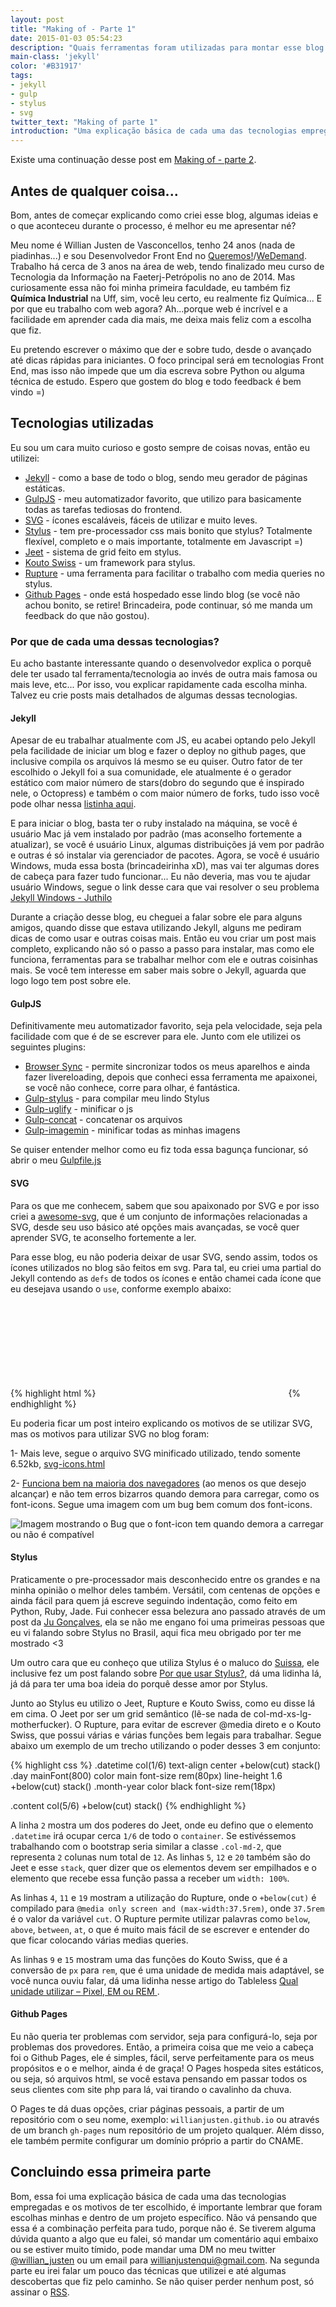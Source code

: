 ```yaml
---
layout: post
title: "Making of - Parte 1"
date: 2015-01-03 05:54:23
description: "Quais ferramentas foram utilizadas para montar esse blog e o porquê de ter escolhido cada uma delas."
main-class: 'jekyll'
color: '#B31917'
tags:
- jekyll
- gulp
- stylus
- svg
twitter_text: "Making of parte 1"
introduction: "Uma explicação básica de cada uma das tecnologias empregadas e os motivos de ter escolhido elas para a criação desse meu lindo blog."
---
```


Existe uma continuação desse post em [Making of - parte 2](https://willianjusten.com.br/making-of-parte-2/).

## Antes de qualquer coisa...

Bom, antes de começar explicando como criei esse blog, algumas ideias e o que aconteceu durante o processo, é melhor eu me apresentar né?

Meu nome é Willian Justen de Vasconcellos, tenho 24 anos (nada de piadinhas...) e sou Desenvolvedor Front End no [Queremos!](http://queremos.com.br)/[WeDemand](http://wedemand.com). Trabalho há cerca de 3 anos na área de web, tendo finalizado meu curso de Tecnologia da Informação na Faeterj-Petrópolis no ano de 2014. Mas curiosamente essa não foi minha primeira faculdade, eu também fiz **Química Industrial** na Uff, sim, você leu certo, eu realmente fiz Química...
E por que eu trabalho com web agora? Ah...porque web é incrível e a facilidade em aprender cada dia mais, me deixa mais feliz com a escolha que fiz.

Eu pretendo escrever o máximo que der e sobre tudo, desde o avançado até dicas rápidas para iniciantes. O foco principal será em tecnologias Front End, mas isso não impede que um dia escreva sobre Python ou alguma técnica de estudo. Espero que gostem do blog e todo feedback é bem vindo =)

## Tecnologias utilizadas

Eu sou um cara muito curioso e gosto sempre de coisas novas, então eu utilizei:

* [Jekyll](http://jekyllrb.com/) - como a base de todo o blog, sendo meu gerador de páginas estáticas.
* [GulpJS](http://gulpjs.com/) - meu automatizador favorito, que utilizo para basicamente todas as tarefas tediosas do frontend.
* [SVG](http://pt.wikipedia.org/wiki/SVG) - ícones escaláveis, fáceis de utilizar e muito leves.
* [Stylus](http://learnboost.github.io/stylus/) - tem pre-processador css mais bonito que stylus? Totalmente flexível, completo e o mais importante, totalmente em Javascript =)
* [Jeet](http://jeet.gs) - sistema de grid feito em stylus.
* [Kouto Swiss](http://kouto-swiss.io/) - um framework para stylus.
* [Rupture](http://jescalan.github.io/rupture/) - uma ferramenta para facilitar o trabalho com media queries no stylus.
* [Github Pages](https://pages.github.com/) - onde está hospedado esse lindo blog (se você não achou bonito, se retire! Brincadeira, pode continuar, só me manda um feedback do que não gostou).

### Por que de cada uma dessas tecnologias?

Eu acho bastante interessante quando o desenvolvedor explica o porquê dele ter usado tal ferramenta/tecnologia ao invés de outra mais famosa ou mais leve, etc... Por isso, vou explicar rapidamente cada escolha minha. Talvez eu crie posts mais detalhados de algumas dessas tecnologias.

#### Jekyll

Apesar de eu trabalhar atualmente com JS, eu acabei optando pelo Jekyll pela facilidade de iniciar um blog e fazer o deploy no github pages, que inclusive compila os arquivos lá mesmo se eu quiser. Outro fator de ter escolhido o Jekyll foi a sua comunidade, ele atualmente é o gerador estático com maior número de stars(dobro do segundo que é inspirado nele, o Octopress) e também o com maior número de forks, tudo isso você pode olhar nessa [listinha aqui](https://www.staticgen.com/).

E para iniciar o blog, basta ter o ruby instalado na máquina, se você é usuário Mac já vem instalado por padrão (mas aconselho fortemente a atualizar), se você é usuário Linux, algumas distribuições já vem por padrão e outras é só instalar via gerenciador de pacotes. Agora, se você é usuário Windows, muda essa bosta (brincadeirinha xD), mas vai ter algumas dores de cabeça para fazer tudo funcionar... Eu não deveria, mas vou te ajudar usuário Windows, segue o link desse cara que vai resolver o seu problema [Jekyll Windows - Juthilo](http://jekyll-windows.juthilo.com/)

Durante a criação desse blog, eu cheguei a falar sobre ele para alguns amigos, quando disse que estava utilizando Jekyll, alguns me pediram dicas de como usar e outras coisas mais. Então eu vou criar um post mais completo, explicando não só o passo a passo para instalar, mas como ele funciona, ferramentas para se trabalhar melhor com ele e outras coisinhas mais. Se você tem interesse em saber mais sobre o Jekyll, aguarda que logo logo tem post sobre ele.


#### GulpJS

Definitivamente meu automatizador favorito, seja pela velocidade, seja pela facilidade com que é de se escrever para ele. Junto com ele utilizei os seguintes plugins:

* [Browser Sync](http://www.browsersync.io/docs/gulp/) - permite sincronizar todos os meus aparelhos e ainda fazer livereloading, depois que conheci essa ferramenta me apaixonei, se você não conhece, corre para olhar, é fantástica.
* [Gulp-stylus](https://www.npmjs.com/package/gulp-stylus) - para compilar meu lindo Stylus
* [Gulp-uglify](https://www.npmjs.com/package/gulp-uglify) - minificar o js
* [Gulp-concat](https://www.npmjs.com/package/gulp-concat) - concatenar os arquivos
* [Gulp-imagemin](https://www.npmjs.com/package/gulp-imagemin) - minificar todas as minhas imagens

Se quiser entender melhor como eu fiz toda essa bagunça funcionar, só abrir o meu [Gulpfile.js](https://github.com/willianjusten/willianjusten.github.io/blob/master/gulpfile.js)

#### SVG

Para os que me conhecem, sabem que sou apaixonado por SVG e por isso criei a [awesome-svg](https://github.com/willianjusten/awesome-svg), que é um conjunto de informações relacionadas a SVG, desde seu uso básico até opções mais avançadas, se você quer aprender SVG, te aconselho fortemente a ler.

Para esse blog, eu não poderia deixar de usar SVG, sendo assim, todos os ícones utilizados no blog são feitos em svg. Para tal, eu criei uma partial do Jekyll contendo as `defs` de todos os ícones e então chamei cada ícone que eu desejava usando o `use`, conforme exemplo abaixo:

{% highlight html %}
<svg class="icon icon-rss"><use xlink:href="#icon-rss"></use></svg>
{% endhighlight %}

Eu poderia ficar um post inteiro explicando os motivos de se utilizar SVG, mas os motivos para utilizar SVG no blog foram:

1- Mais leve, segue o arquivo SVG minificado utilizado, tendo somente 6.52kb, [svg-icons.html](https://github.com/willianjusten/willianjusten.github.io/blob/master/_includes/svg-icons.html)

2- [Funciona bem na maioria dos navegadores](http://caniuse.com/#search=svg) (ao menos os que desejo alcançar) e não tem erros bizarros quando demora para carregar, como os font-icons. Segue uma imagem com um bug bem comum dos font-icons.

![Imagem mostrando o Bug que o font-icon tem quando demora a carregar ou não é compatível](https://i.stack.imgur.com/vZhku.png)


#### Stylus

Praticamente o pre-processador mais desconhecido entre os grandes e na minha opinião o melhor deles também. Versátil, com centenas de opções e ainda fácil para quem já escreve seguindo indentação, como feito em Python, Ruby, Jade. Fui conhecer essa belezura ano passado através de um post da [Ju Gonçalves](http://jugoncalv.es/), ela se não me engano foi uma primeiras pessoas que eu vi falando sobre Stylus no Brasil, aqui fica meu obrigado por ter me mostrado <3

Um outro cara que eu conheço que utiliza Stylus é o maluco do [Suissa](https://twitter.com/osuissa), ele inclusive fez um post falando sobre [Por que usar Stylus?](http://nomadev.com.br/por-que-usar-stylus/), dá uma lidinha lá, já dá para ter uma boa ideia do porquê desse amor por Stylus.

Junto ao Stylus eu utilizo o Jeet, Rupture e Kouto Swiss, como eu disse lá em cima. O Jeet por ser um grid semântico (lê-se nada de col-md-xs-lg-motherfucker). O Rupture, para evitar de escrever @media direto e o Kouto Swiss, que possui várias e várias funções bem legais para trabalhar. Segue abaixo um exemplo de um trecho utilizando o poder desses 3 em conjunto:

{% highlight css %}
.datetime
    col(1/6)
    text-align center
    +below(cut)
        stack()
    .day
        mainFont(800)
        color main
        font-size rem(80px)
        line-height 1.6
        +below(cut)
            stack()
    .month-year
        color black
        font-size rem(18px)

.content
    col(5/6)
    +below(cut)
        stack()
{% endhighlight %}

A linha `2` mostra um dos poderes do Jeet, onde eu defino que o elemento `.datetime` irá ocupar cerca `1/6` de todo o `container`. Se estivéssemos trabalhando com o bootstrap seria similar a classe `.col-md-2`, que representa `2` colunas num total de `12`. As linhas `5`, `12` e `20` também são do Jeet e esse `stack`, quer dizer que os elementos devem ser empilhados e o elemento que recebe essa função passa a receber um `width: 100%`.

As linhas `4`, `11` e `19` mostram a utilização do Rupture, onde o `+below(cut)` é compilado para `@media only screen and (max-width:37.5rem)`, onde `37.5rem` é o valor da variável `cut`. O Rupture permite utilizar palavras como `below`, `above`, `between`, `at`, o que é muito mais fácil de se escrever e entender do que ficar colocando várias medias queries.

As linhas `9` e `15` mostram uma das funções do Kouto Swiss, que é a conversão de `px` para `rem`, que é uma unidade de medida mais adaptável, se você nunca ouviu falar, dá uma lidinha nesse artigo do Tableless [Qual unidade utilizar – Pixel, EM ou REM ](http://tableless.com.br/unidade-pixels-em-rem/).

#### Github Pages

Eu não queria ter problemas com servidor, seja para configurá-lo, seja por problemas dos provedores. Então, a primeira coisa que me veio a cabeça foi o Github Pages, ele é simples, fácil, serve perfeitamente para os meus propósitos e o e melhor, ainda é de graça! O Pages hospeda sites estáticos, ou seja, só arquivos html, se você estava pensando em passar todos os seus clientes com site php para lá, vai tirando o cavalinho da chuva.

O Pages te dá duas opções, criar páginas pessoais, a partir de um repositório com o seu nome, exemplo: `willianjusten.github.io` ou através de um branch `gh-pages` num repositório de um projeto qualquer. Além disso, ele também permite configurar um domínio próprio a partir do CNAME.

## Concluindo essa primeira parte

Bom, essa foi uma explicação básica de cada uma das tecnologias empregadas e os motivos de ter escolhido, é importante lembrar que foram escolhas minhas e dentro de um projeto específico. Não vá pensando que essa é a combinação perfeita para tudo, porque não é. Se tiverem alguma dúvida quanto a algo que eu falei, só mandar um comentário aqui embaixo ou se estiver muito tímido, pode mandar uma DM no meu twitter [@willian_justen](https://twitter.com/willian_justen) ou um email para [willianjustenqui@gmail.com](mailto:willianjustenqui@gmail.com). Na segunda parte eu irei falar um pouco das técnicas que utilizei e até algumas descobertas que fiz pelo caminho. Se não quiser perder nenhum post, só assinar o [RSS](http://willianjusten.com.br/feed.xml).
